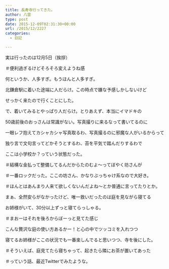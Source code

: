 ```yaml
---
title: 長寿寺行ってきた。
author: 八雲
type: post
date: 2015-12-09T02:31:30+00:00
url: /2015/12/2227
categories:
  - 日記

---
```

実は行ったのは12月5日（挨拶）
  
＃便利過ぎるけどそろそろ変えようね感

何というか、人多すぎ。もうほんと人多すぎ。
  
北鎌倉駅に着いた途端に人だらけ。この時点で嫌な予感しかしないけど
  
せっかく来たので行くことにした。

で、着いてみるとやっぱり人だらけ。とりあえず、本当にイマドキの
  
50歳前後のおっさんは常識がない。写真撮りに来るなって書いてるのに
  
一眼レフ抱えてカシャカシャ写真取るわ、写真撮るのに邪魔な人がいるからって
  
独り言で文句言ってどかそうとするわ、苔を平気で踏んだりするわで
  
ここは小学校か？っていう状態だった。
  
＃結構な金払って整備してるんだからたのむよ〜ってぼやく坊さんが
  
＃一番ロックだった。ここの坊さん、かなりぶっちゃけ系なので大好き。
  
＃ほんとはあんまり人来て欲しくないんだよね〜とか普通に言ってたりとか。

まぁ、全然安らがなかったけど、唯一救いだったのは庭を見ながら寝てる
  
お姉様がいて、30分以上ずっと寝てらっしゃる。
  
＃まおーはそれを後ろからぼーっと見てた感じ
  
こんな贅沢な庭の使い方あるかー！と心の中でツッコミを入れつつ
  
寝てるお姉様がここの状況でも一番楽しんでると思いつつ、寺を後にした。
  
＃そういえば、庭見てたら寝ちゃって、起きたら隣にお茶が置いてあった
  
＃っていう話、最近Twitterでみたような。
